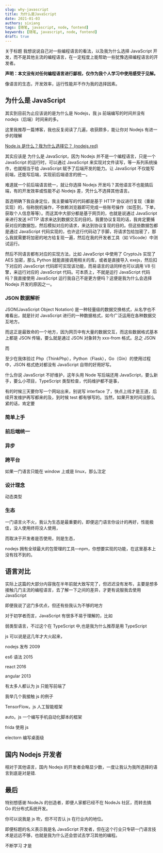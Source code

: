 ```yaml
---
slug: why-javascript
title: 为什么是JavaScript
date: 2021-01-03
authors: sixiang
tags: [随笔, javascript, node, fontend]
keywords: [随笔, javascript, node, fontend]
draft: true
---
```


<!-- truncate -->

关于标题 我想说说自己对一些编程语言的看法，以及我为什么选择 JavaScript 开发，而不是其他主流的编程语言，在一定程度上能帮助一些犹豫选择编程语言的开发者。

**声明：本文没有对任何编程语言进行鄙视，仅作为我个人学习中使用感受于见解。**

像语言的生态，开发效率，运行性能并不作为我的选择因素。

## 为什么是 JavaScript

其实到目前为止应该说的是为什么是 Nodejs，我 js 前端编写的时间并没有 nodejs（后端）时间来的多。

这里我推荐一篇博客，我也反复阅读了几遍，收获颇多，能让你对 Nodejs 有进一步的理解

[Node.js 是什么？我为什么选择它？ (nodejs.red)](https://www.nodejs.red/#/nodejs/base/what-is-nodejs)

其实应该是 为什么是 JavaScript，因为 Nodejs 并不是一个编程语言，只是一个 JavaScript 的运行时，可以通过 JavaScript 来实现对文件读写，等一系列系统操作，也就相当于给 JavaScript 赋予了后端开发的能力。让 JavaScript 不仅能写前端，还能写后端，实现前后端语言的统一。

难道就一个前后端语言统一，就让你选择 Nodejs 开发吗？其他语言不也能搞后端，有的开发效率或性能不必 Nodejs 差，凭什么不选择其他语言。

首选明确下我自身定位，我主要编写的代码都是基于 HTTP 协议进行复现（重新实现）的，俗称脱机操作，不依赖浏览器即可完成一些账号操作（如签到，下单，获取个人信息等等）。而这其中大部分都是基于网页的，也就是说通过 JavaScript 来进行发送 HTTP 请求来达到数据交互的目的。我要协议复现的话，我肯定要捕获对应的数据包，然后模拟对应的请求，来达到协议复现的目的。但这些数据包都是通过 JavaScript 代码实现的，也许这行代码动了手脚，将请求包给加密了，那么我就需要将加密的地方给复现一遍，然后在我的开发者工具（如 VScode）中测试运行。

然后不同语言都有对应的实现方法，比如 JavaScript 中使用了 CryptoJs 实现了 AES 加密，那么 Python 就能直接调用相关的库，或者是直接导入 exejs，然后扣下对应的 JavaScript 代码即可实现该功能，而易语言的话同样也可以调用 V8 引擎，来运行对应的 JavaScript 代码。可本质上，不就是运行 JavaScript 代码吗？我直接使用 JavaScript 运行我自己不是更方便吗？这便是我为什么会选择 Nodejs 开发的原因之一。

### JSON 数据解析

JSON(JavaScript Object Notation) 是一种轻量级的数据交换格式，从名字也不难看出，就是针对 JavaScript 进行的一种数据格式，如今广泛运用在各种数据交互地方。

而这正是最致命的一个地方，因为网页中有大量的数据交互，而这些数据格式基本上都是 JSON 传输，要么就是通过 JSON 对象转为 xxx-from 格式。总之 JSON

而

至少在我体验过 Php（ThinkPhp），Python（Flask），Go（Gin）的使用过程中，JSON 格式绝对都没有 JavaScript 自带的好用好写。

什么你说 JavaScript 不好维护，这年头用 Node 写后端还用 JavaScript，要么新手，要么小项目，TypeScript 类型检查，代码维护都不是事，

有的时候三天要你写一个网站出来，别说写 interface 了，快点上线才是王道，后续开发维护再写都来的及，到时候 test 都有够写的。当然，如果开发时间没那么紧的话，肯定要

### 简单上手

### 前后端统一

### 异步

### 跨平台

如果一门语言只能在 window 上或是 linux，那么注定

### 设计理念

动态类型

### 生态

一门语言火不火，我认为生态是最重要的，即便这门语言你设计的再好，性能极佳，没人使用终将没人使用，

而取决于开发者是否使用，则是生态，

nodejs 拥有全球最大的包管理的工具—npm，你想要实现的功能，在这里基本上没有找不到的。

## 语言对比

实际上这篇的大部分内容我在半年前就大致写完了，但迟迟没有发布，主要是想多接触几门主流的编程语言，去了解一下之间的差异，才更有说服我去使用 JavaScript

即便我说了这门多优点，但还有些我认为不够的地方

对于初学者而言，JavaScript 有很多不易于理解的，比如

弱类型语言，不过这个在 TypeScript 中,也是我为什么推荐是用 TypeScript

js 可以说是这几年才大火起来，

nodejs 发布 2009

es6 语法 2015

react 2016

angular 2013

有太多人都认为 js 只能写前端了

我举几个我接触 js 的例子

TensorFlow。js 人工智能框架

auto。js 一个编写手机自动化脚本的框架

frida 使用 js

electorn 编写桌面级

## 国内 Nodejs 开发者

相对于其他语言，国内 Nodejs 的开发者会略显少数，一度让我认为我所选择的语言到底是对是错.

## 最后

特别想感谢 NodeJs 的创造者，即便人家都已经不在 NodeJs 社区，而转去搞 Go 的分布式系统开发。

你可以说我是 js 吹，但不可否认 js 在行业内的地位。

即便标题的名义表示我是名 JavaScript 开发者，但在这个行业只专研一门语言技术是远远不够，也就是我为什么还会尝试去学习其他的编程。

不断学习 才是
